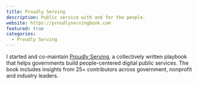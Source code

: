 ```yaml
---
title: Proudly Serving
description: Public service with and for the people.
website: https://proudlyservingbook.com
featured: true
categories:
  - Proudly Serving
---
```


I started and co-maintain [Proudly Serving](https://proudlyservingbook.com), a collectively written playbook that helps governments build people-centered digital public services. The book includes insights from 25+ contributors across government, nonprofit and industry leaders.